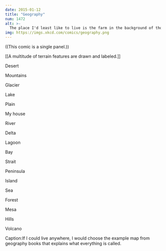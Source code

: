 ```yaml
---
date: 2015-01-12
title: "Geography"
num: 1472
alt: >-
  The place I'd least like to live is the farm in the background of those diagrams showing how tornadoes form.
img: https://imgs.xkcd.com/comics/geography.png
---
```

((This comic is a single panel.))

[[A multitude of terrain features are drawn and labeled.]]

Desert

Mountains

Glacier

Lake

Plain

My house

River

Delta

Lagoon

Bay

Strait

Peninsula

Island

Sea

Forest

Mesa

Hills

Volcano

Caption:If I could live anywhere, I would choose the example map from geography books that explains what everything is called.

